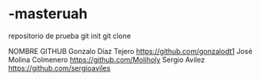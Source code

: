 # -masteruah
repositorio de prueba
git init
git clone

NOMBRE                          GITHUB
Gonzalo Díaz Tejero             https://github.com/gonzalodt1
José Molina Colmenero           https://github.com/Moliholy
Sergio Avilez                   https://github.com/sergioaviles

